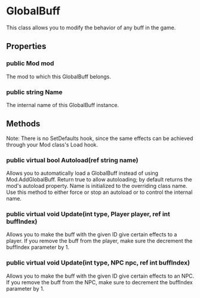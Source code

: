 # GlobalBuff

This class allows you to modify the behavior of any buff in the game.

## Properties

### public Mod mod

The mod to which this GlobalBuff belongs.

### public string Name

The internal name of this GlobalBuff instance.

## Methods

Note: There is no SetDefaults hook, since the same effects can be achieved through your Mod class's Load hook.

### public virtual bool Autoload(ref string name)

Allows you to automatically load a GlobalBuff instead of using Mod.AddGlobalBuff. Return true to allow autoloading; by default returns the mod's autoload property. Name is initialized to the overriding class name. Use this method to either force or stop an autoload or to control the internal name.

### public virtual void Update(int type, Player player, ref int buffIndex)

Allows you to make the buff with the given ID give certain effects to a player. If you remove the buff from the player, make sure the decrement the buffIndex parameter by 1.

### public virtual void Update(int type, NPC npc, ref int buffIndex)

Allows you to make the buff with the given ID give certain effects to an NPC. If you remove the buff from the NPC, make sure to decrement the buffIndex parameter by 1.